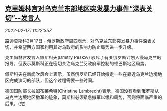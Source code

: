 <!--1645097463000-->
[克里姆林宫对乌克兰东部地区突发暴力事件“深表关切”--发言人](https://cn.reuters.com/article/russia-east-ukraine-attacks-0217-idCNKBS2KM14C)
------

<div><i>2022-02-17T11:22:35Z</i></div><p>路透莫斯科2月17日 - 俄罗斯政府周四表示，对乌克兰东部突发暴力事件深表关切，并希望西方国家利用其对乌政府的影响力防止局势进一步升级。</p><p>克里姆林宫发言人佩斯科夫(Dmitry Peskov) 驳斥了有关俄罗斯计划入侵乌克兰的报导，但表示莫斯科正在密切关注乌克兰反政府军控制的顿巴斯地区局势。</p><p>佩斯科夫在新闻吹风会上表示，虽然俄罗斯已经开始撤走一些在靠近乌克兰边境地区完成演习的部队，但这个过程需要一些时间。</p><p>德国国防部长拉姆布莱希特(Christine Lambrecht)表示，德国没有看到俄罗斯从乌克兰边境地区撤军的迹象，莫斯科必须紧急撤军以缓和局势，否则将面临严重的后果。(完)</p>
